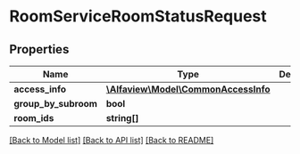 # RoomServiceRoomStatusRequest

## Properties
Name | Type | Description | Notes
------------ | ------------- | ------------- | -------------
**access_info** | [**\Alfaview\Model\CommonAccessInfo**](CommonAccessInfo.md) |  | [optional] 
**group_by_subroom** | **bool** |  | [optional] 
**room_ids** | **string[]** |  | [optional] 

[[Back to Model list]](../README.md#documentation-for-models) [[Back to API list]](../README.md#documentation-for-api-endpoints) [[Back to README]](../README.md)


